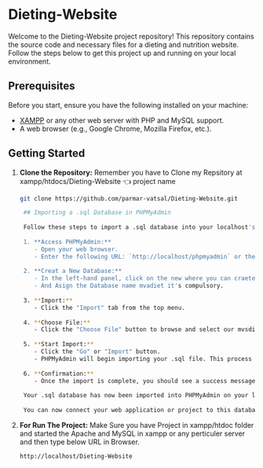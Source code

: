 # Dieting-Website

Welcome to the Dieting-Website project repository! This repository contains the source code and necessary files for a dieting and nutrition website. Follow the steps below to get this project up and running on your local environment.

## Prerequisites

Before you start, ensure you have the following installed on your machine:

- [XAMPP](https://www.apachefriends.org/index.html) or any other web server with PHP and MySQL support.
- A web browser (e.g., Google Chrome, Mozilla Firefox, etc.).

## Getting Started

1. **Clone the Repository:** Remember you have to Clone my Repsitory at xampp/htdocs/Dieting-Website 👈 project name

   ```bash
   git clone https://github.com/parmar-vatsal/Dieting-Website.git

    ## Importing a .sql Database in PHPMyAdmin
    
    Follow these steps to import a .sql database into your localhost's PHPMyAdmin:
    
    1. **Access PHPMyAdmin:**
       - Open your web browser.
       - Enter the following URL: `http://localhost/phpmyadmin` or the URL where your PHPMyAdmin is accessible.
    
    2. **Creat a New Database:**
       - In the left-hand panel, click on the new where you can craete a new Database to import the .sql file.
       - And Asign the Database name mvadiet it's compulsory.
    
    3. **Import:**
       - Click the "Import" tab from the top menu.
    
    4. **Choose File:**
       - Click the "Choose File" button to browse and select our mvsdiet.sql file from your local computer.
    
    5. **Start Import:**
       - Click the "Go" or "Import" button.
       - PHPMyAdmin will begin importing your .sql file. This process may take a moment, depending on the file size.
    
    6. **Confirmation:**
       - Once the import is complete, you should see a success message, indicating that the database was imported successfully.
    
    Your .sql database has now been imported into PHPMyAdmin on your local environment.
    
    You can now connect your web application or project to this database as needed.

2. **For Run The Project:** Make Sure you have Project in xampp/htdoc folder and started the Apache and MySQL in xampp or any perticuler server and then type below URL in Browser. 

   ```bash
   http://localhost/Dieting-Website
